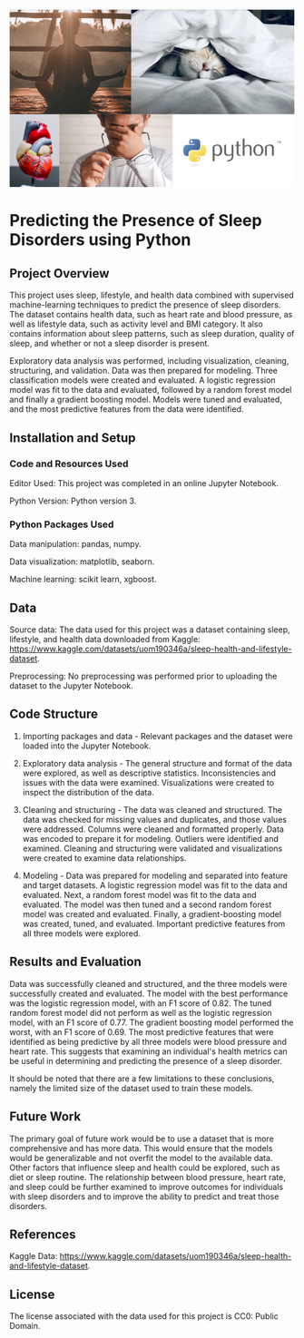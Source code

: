 ![](Python_sleep_coverphoto.PNG)
# Predicting the Presence of Sleep Disorders using Python

## Project Overview
This project uses sleep, lifestyle, and health data combined with supervised machine-learning techniques to predict the presence of sleep disorders. The dataset contains health data, such as heart rate and blood pressure, as well as lifestyle data, such as activity level and BMI category. It also contains information about sleep patterns, such as sleep duration, quality of sleep, and whether or not a sleep disorder is present.

Exploratory data analysis was performed, including visualization, cleaning, structuring, and validation. Data was then prepared for modeling. Three classification models were created and evaluated. A logistic regression model was fit to the data and evaluated, followed by a random forest model and finally a gradient boosting model. Models were tuned and evaluated, and the most predictive features from the data were identified. 

## Installation and Setup
### Code and Resources Used
Editor Used: This project was completed in an online Jupyter Notebook.

Python Version: Python version 3. 

### Python Packages Used
Data manipulation: pandas, numpy.

Data visualization: matplotlib, seaborn.

Machine learning: scikit learn, xgboost.

## Data
Source data: The data used for this project was a dataset containing sleep, lifestyle, and health data downloaded from Kaggle: https://www.kaggle.com/datasets/uom190346a/sleep-health-and-lifestyle-dataset.

Preprocessing: No preprocessing was performed prior to uploading the dataset to the Jupyter Notebook. 

## Code Structure
1. Importing packages and data - Relevant packages and the dataset were loaded into the Jupyter Notebook.

2. Exploratory data analysis - The general structure and format of the data were explored, as well as descriptive statistics. Inconsistencies and issues with the data were examined. Visualizations were created to inspect the distribution of the data.

3. Cleaning and structuring - The data was cleaned and structured. The data was checked for missing values and duplicates, and those values were addressed. Columns were cleaned and formatted properly. Data was encoded to prepare it for modeling. Outliers were identified and examined. Cleaning and structuring were validated and visualizations were created to examine data relationships. 

4. Modeling - Data was prepared for modeling and separated into feature and target datasets. A logistic regression model was fit to the data and evaluated. Next, a random forest model was fit to the data and evaluated. The model was then tuned and a second random forest model was created and evaluated. Finally, a gradient-boosting model was created, tuned, and evaluated. Important predictive features from all three models were explored. 

## Results and Evaluation
Data was successfully cleaned and structured, and the three models were successfully created and evaluated. The model with the best performance was the logistic regression model, with an F1 score of 0.82. The tuned random forest model did not perform as well as the logistic regression model, with an F1 score of 0.77. The gradient boosting model performed the worst, with an F1 score of 0.69. The most predictive features that were identified as being predictive by all three models were blood pressure and heart rate. This suggests that examining an individual's health metrics can be useful in determining and predicting the presence of a sleep disorder. 

It should be noted that there are a few limitations to these conclusions, namely the limited size of the dataset used to train these models. 

## Future Work
The primary goal of future work would be to use a dataset that is more comprehensive and has more data. This would ensure that the models would be generalizable and not overfit the model to the available data. Other factors that influence sleep and health could be explored, such as diet or sleep routine. The relationship between blood pressure, heart rate, and sleep could be further examined to improve outcomes for individuals with sleep disorders and to improve the ability to predict and treat those disorders. 

## References
Kaggle Data: https://www.kaggle.com/datasets/uom190346a/sleep-health-and-lifestyle-dataset.

## License
The license associated with the data used for this project is CC0: Public Domain.

